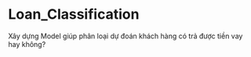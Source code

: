# Loan_Classification
Xây dựng Model giúp phân loại dự đoán khách hàng có trả được tiền vay hay không?

